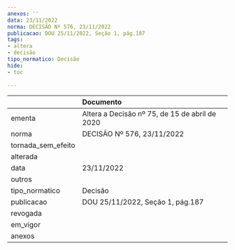 ```yaml
---
anexos: ''
data: 23/11/2022
norma: DECISÃO Nº 576, 23/11/2022
publicacao: DOU 25/11/2022, Seção 1, pág.187
tags:
- altera
- decisão
tipo_normatico: Decisão
hide: 
- toc 
 
---
```


|                    | Documento                                      |
|:-------------------|:-----------------------------------------------|
| ementa             | Altera a Decisão nº 75, de 15 de abril de 2020 |
| norma              | DECISÃO Nº 576, 23/11/2022                     |
| tornada_sem_efeito |                                                |
| alterada           |                                                |
| data               | 23/11/2022                                     |
| outros             |                                                |
| tipo_normatico     | Decisão                                        |
| publicacao         | DOU 25/11/2022, Seção 1, pág.187               |
| revogada           |                                                |
| em_vigor           |                                                |
| anexos             |                                                |